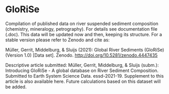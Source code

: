 # GloRiSe
Compilation of published data on river suspended sediment composition (chemistry, mineralogy, petrography). For details see documentation file (.doc).
This data will be updated now and then, keeping its structure. For a stable version please refer to Zenodo and cite as:

Müller, Gerrit, Middelburg, & Sluijs (2021): Global River Sediments (GloRiSe) (Version 1.0) [Data set]. Zenodo. http://doi.org/10.5281/zenodo.4447435

Descriptive article submitted:
Müller, Gerrit, Middelburg, & Sluijs (subm.): Introducing GloRiSe - A global database on River Sediment Composition. Submitted to Earth System Science Data. essd-2021-19.
Supplement to this article is also available here. Future calculations based on this dataset will be added.

